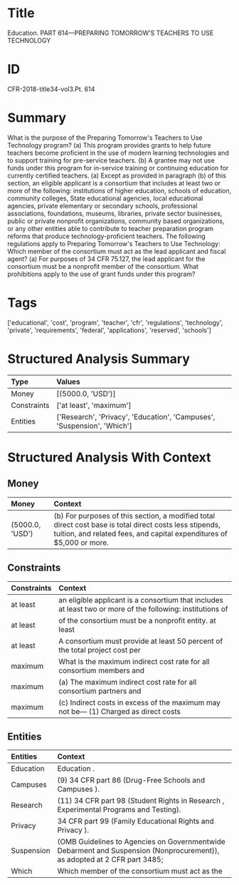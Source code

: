# Title

 Education. PART 614—PREPARING TOMORROW'S TEACHERS TO USE TECHNOLOGY


# ID

 CFR-2018-title34-vol3.Pt. 614


# Summary

What is the purpose of the Preparing Tomorrow's Teachers to Use Technology program?
(a) This program provides grants to help future teachers become proficient in the use of modern learning technologies and to support training for pre-service teachers.
(b) A grantee may not use funds under this program for in-service training or continuing education for currently certified teachers.
(a) Except as provided in paragraph (b) of this section, an eligible applicant is a consortium that includes at least two or more of the following: institutions of higher education, schools of education, community colleges, State educational agencies, local educational agencies, private elementary or secondary schools, professional associations, foundations, museums, libraries, private sector businesses, public or private nonprofit organizations, community based organizations, or any other entities able to contribute to teacher preparation program reforms that produce technology-proficient teachers.
The following regulations apply to Preparing Tomorrow's Teachers to Use Technology:
Which member of the consortium must act as the lead applicant and fiscal agent?
(a) For purposes of 34 CFR 75.127, the lead applicant for the consortium must be a nonprofit member of the consortium.
What prohibitions apply to the use of grant funds under this program?


# Tags

['educational', 'cost', 'program', 'teacher', 'cfr', 'regulations', 'technology', 'private', 'requirements', 'federal', 'applications', 'reserved', 'schools']


# Structured Analysis Summary

| Type        | Values                                                                  |
|:------------|:------------------------------------------------------------------------|
| Money       | [(5000.0, 'USD')]                                                       |
| Constraints | ['at least', 'maximum']                                                 |
| Entities    | ['Research', 'Privacy', 'Education', 'Campuses', 'Suspension', 'Which'] |


# Structured Analysis With Context

 


## Money

| Money           | Context                                                                                                                                                                         |
|:----------------|:--------------------------------------------------------------------------------------------------------------------------------------------------------------------------------|
| (5000.0, 'USD') | (b) For purposes of this section, a modified total direct cost base is total direct costs less stipends, tuition, and related fees, and capital expenditures of $5,000 or more. |


## Constraints

| Constraints   | Context                                                                                                    |
|:--------------|:-----------------------------------------------------------------------------------------------------------|
| at least      | an eligible applicant is a consortium that includes at least two or more of the following: institutions of |
| at least      | of the consortium must be a nonprofit entity. at least                                                     |
| at least      | A consortium must provide  at least 50 percent of the total project cost per                               |
| maximum       | What is the  maximum indirect cost rate for all consortium members and                                     |
| maximum       | (a) The  maximum indirect cost rate for all consortium partners and                                        |
| maximum       | (c) Indirect costs in excess of the  maximum may not be&#8212; (1) Charged as direct costs                 |


## Entities

| Entities   | Context                                                                                                                  |
|:-----------|:-------------------------------------------------------------------------------------------------------------------------|
| Education  | Education .                                                                                                              |
| Campuses   | (9) 34 CFR part 86 (Drug-Free Schools and Campuses ).                                                                    |
| Research   | (11) 34 CFR part 98 (Student Rights in  Research , Experimental Programs and Testing).                                   |
| Privacy    | 34 CFR part 99 (Family Educational Rights and Privacy ).                                                                 |
| Suspension | (OMB Guidelines to Agencies on Governmentwide Debarment and Suspension (Nonprocurement)), as adopted at 2 CFR part 3485; |
| Which      | Which member of the consortium must act as the                                                                           |


